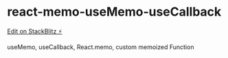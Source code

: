 # react-memo-useMemo-useCallback

[Edit on StackBlitz ⚡️](https://stackblitz.com/edit/react-amqpst)

useMemo, useCallback, React.memo, custom memoized Function
